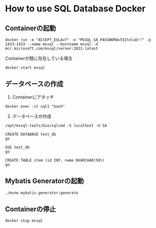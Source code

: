# How to use SQL Database Docker

## Containerの起動
```
docker run -e "ACCEPT_EULA=Y" -e "MSSQL_SA_PASSWORD=55Itolab!!" -p 1433:1433 --name mssql --hostname mssql -d mcr.microsoft.com/mssql/server:2022-latest
```
Containerが既に存在している場合
```
docker start mssql
```

## データベースの作成
1. Containerにアタッチ
```
docker exec -it sql1 "bash"
```
2. データベースの作成
```
/opt/mssql-tools/bin/sqlcmd -S localhost -U SA

CREATE DATABASE test_db
go

USE test_db
go

CREATE TABLE item (id INT, name NVARCHAR(50))
go
```

## Mybatis Generatorの起動
```
./mvnw mybatis-generator:generate
```

## Containerの停止
```
docker stop mssql
```